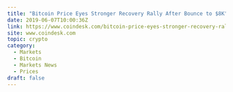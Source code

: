 ```yaml
---
title: "Bitcoin Price Eyes Stronger Recovery Rally After Bounce to $8K"
date: 2019-06-07T10:00:36Z
link: https://www.coindesk.com/bitcoin-price-eyes-stronger-recovery-rally-after-bounce-to-8k?utm_medium=RSS&utm_source=hune
site: www.coindesk.com
topic: crypto
category:
  - Markets
  - Bitcoin
  - Markets News
  - Prices
draft: false
---
```

